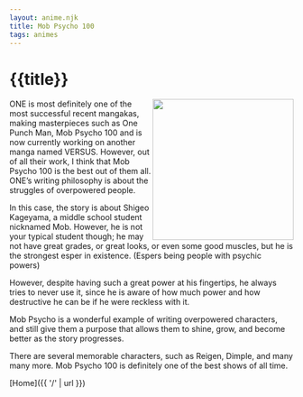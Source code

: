 ```yaml
---
layout: anime.njk
title: Mob Psycho 100
tags: animes
---
```


# {{title}}

<img align="right" src="{{'/static/img/MP.jpg'|url}}" width="250" height="auto">

ONE is most definitely one of the most successful recent mangakas, making masterpieces such as One Punch Man, Mob Psycho 100 and is now currently working on another manga named VERSUS. However, out of all their work, I think that Mob Psycho 100 is the best out of them all. ONE’s writing philosophy is about the struggles of overpowered people. 

In this case, the story is about Shigeo Kageyama, a middle school student nicknamed Mob. However, he is not your typical student though; he may not have great grades, or great looks, or even some good muscles, but he is the strongest esper in existence. (Espers being people with psychic powers)

However, despite having such a great power at his fingertips, he always tries to never use it, since he is aware of how much power and how destructive he can be if he were reckless with it. 

Mob Psycho is a wonderful example of writing overpowered characters, and still give them a purpose that allows them to shine, grow, and become better as the story progresses. 

There are several memorable characters, such as Reigen, Dimple, and many many more. Mob Psycho 100 is definitely one of the best shows of all time. 

[Home]({{ '/' | url }})
